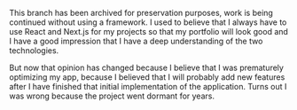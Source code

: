 This branch has been archived for preservation purposes, work is being continued without using a framework.
I used to believe that I always have to use React and Next.js for my projects so that my portfolio will look
good and I have a good impression that I have a deep understanding of the two technologies.

But now that opinion has changed because I believe that I was prematurely optimizing my app, because I believed
that I will probably add new features after I have finished that initial implementation of the application. Turns
out I was wrong because the project went dormant for years.
